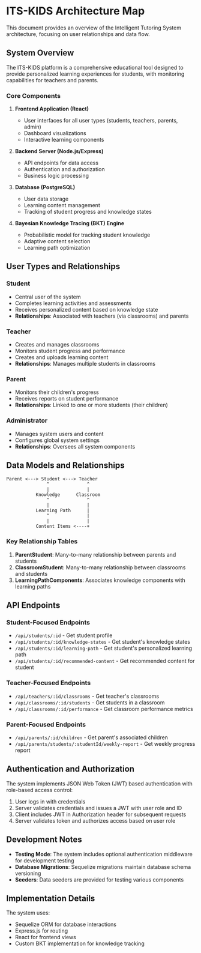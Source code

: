 # ITS-KIDS Architecture Map

This document provides an overview of the Intelligent Tutoring System architecture, focusing on user relationships and data flow.

## System Overview

The ITS-KIDS platform is a comprehensive educational tool designed to provide personalized learning experiences for students, with monitoring capabilities for teachers and parents.

### Core Components

1. **Frontend Application (React)**
   - User interfaces for all user types (students, teachers, parents, admin)
   - Dashboard visualizations
   - Interactive learning components

2. **Backend Server (Node.js/Express)**
   - API endpoints for data access
   - Authentication and authorization
   - Business logic processing

3. **Database (PostgreSQL)**
   - User data storage
   - Learning content management
   - Tracking of student progress and knowledge states

4. **Bayesian Knowledge Tracing (BKT) Engine**
   - Probabilistic model for tracking student knowledge
   - Adaptive content selection
   - Learning path optimization

## User Types and Relationships

### Student
- Central user of the system
- Completes learning activities and assessments
- Receives personalized content based on knowledge state
- **Relationships**: Associated with teachers (via classrooms) and parents

### Teacher
- Creates and manages classrooms
- Monitors student progress and performance
- Creates and uploads learning content
- **Relationships**: Manages multiple students in classrooms

### Parent
- Monitors their children's progress
- Receives reports on student performance
- **Relationships**: Linked to one or more students (their children)

### Administrator
- Manages system users and content
- Configures global system settings
- **Relationships**: Oversees all system components

## Data Models and Relationships

```
Parent <---> Student <---> Teacher
               ^              ^
               |              |
           Knowledge      Classroom
               ^              ^
               |              |
           Learning Path      |
               ^              |
               |              |
           Content Items <----+
```

### Key Relationship Tables

1. **ParentStudent**: Many-to-many relationship between parents and students
2. **ClassroomStudent**: Many-to-many relationship between classrooms and students
3. **LearningPathComponents**: Associates knowledge components with learning paths

## API Endpoints

### Student-Focused Endpoints
- `/api/students/:id` - Get student profile
- `/api/students/:id/knowledge-states` - Get student's knowledge states
- `/api/students/:id/learning-path` - Get student's personalized learning path
- `/api/students/:id/recommended-content` - Get recommended content for student

### Teacher-Focused Endpoints
- `/api/teachers/:id/classrooms` - Get teacher's classrooms
- `/api/classrooms/:id/students` - Get students in a classroom
- `/api/classrooms/:id/performance` - Get classroom performance metrics

### Parent-Focused Endpoints
- `/api/parents/:id/children` - Get parent's associated children
- `/api/parents/students/:studentId/weekly-report` - Get weekly progress report

## Authentication and Authorization

The system implements JSON Web Token (JWT) based authentication with role-based access control:

1. User logs in with credentials
2. Server validates credentials and issues a JWT with user role and ID
3. Client includes JWT in Authorization header for subsequent requests
4. Server validates token and authorizes access based on user role

## Development Notes

- **Testing Mode**: The system includes optional authentication middleware for development testing
- **Database Migrations**: Sequelize migrations maintain database schema versioning
- **Seeders**: Data seeders are provided for testing various components

## Implementation Details

The system uses:
- Sequelize ORM for database interactions
- Express.js for routing
- React for frontend views
- Custom BKT implementation for knowledge tracking
